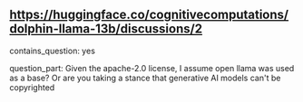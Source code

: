 ## https://huggingface.co/cognitivecomputations/dolphin-llama-13b/discussions/2

contains_question: yes

question_part: Given the apache-2.0 license, I assume open llama was used as a base?  Or are you taking a stance that generative AI models can't be copyrighted